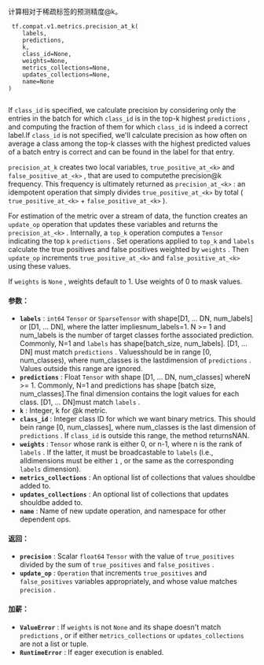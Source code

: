 计算相对于稀疏标签的预测精度@k。

```
 tf.compat.v1.metrics.precision_at_k(
    labels,
    predictions,
    k,
    class_id=None,
    weights=None,
    metrics_collections=None,
    updates_collections=None,
    name=None
)
 
```

If  `class_id`  is specified, we calculate precision by considering only the    entries in the batch for which  `class_id`  is in the top-k highest     `predictions` , and computing the fraction of them for which  `class_id`  is    indeed a correct label.If  `class_id`  is not specified, we'll calculate precision as how often on    average a class among the top-k classes with the highest predicted values    of a batch entry is correct and can be found in the label for that entry.

 `precision_at_k`  creates two local variables, `true_positive_at_<k>`  and  `false_positive_at_<k>` , that are used to computethe precision@k frequency. This frequency is ultimately returned as `precision_at_<k>` : an idempotent operation that simply divides `true_positive_at_<k>`  by total ( `true_positive_at_<k>`  + `false_positive_at_<k>` ).

For estimation of the metric over a stream of data, the function creates an `update_op`  operation that updates these variables and returns the `precision_at_<k>` . Internally, a  `top_k`  operation computes a  `Tensor` indicating the top  `k`   `predictions` . Set operations applied to  `top_k`  and `labels`  calculate the true positives and false positives weighted by `weights` . Then  `update_op`  increments  `true_positive_at_<k>`  and `false_positive_at_<k>`  using these values.

If  `weights`  is  `None` , weights default to 1. Use weights of 0 to mask values.

#### 参数：
- **`labels`** :  `int64`   `Tensor`  or  `SparseTensor`  with shape[D1, ... DN, num_labels] or [D1, ... DN], where the latter impliesnum_labels=1. N >= 1 and num_labels is the number of target classes forthe associated prediction. Commonly, N=1 and  `labels`  has shape[batch_size, num_labels]. [D1, ... DN] must match  `predictions` . Valuesshould be in range [0, num_classes), where num_classes is the lastdimension of  `predictions` . Values outside this range are ignored.
- **`predictions`** : Float  `Tensor`  with shape [D1, ... DN, num_classes] whereN >= 1. Commonly, N=1 and predictions has shape [batch size, num_classes].The final dimension contains the logit values for each class. [D1, ... DN]must match  `labels` .
- **`k`** : Integer, k for @k metric.
- **`class_id`** : Integer class ID for which we want binary metrics. This should bein range [0, num_classes], where num_classes is the last dimension of `predictions` . If  `class_id`  is outside this range, the method returnsNAN.
- **`weights`** :  `Tensor`  whose rank is either 0, or n-1, where n is the rank of `labels` . If the latter, it must be broadcastable to  `labels`  (i.e., alldimensions must be either  `1` , or the same as the corresponding  `labels` dimension).
- **`metrics_collections`** : An optional list of collections that values shouldbe added to.
- **`updates_collections`** : An optional list of collections that updates shouldbe added to.
- **`name`** : Name of new update operation, and namespace for other dependent ops.


#### 返回：
- **`precision`** : Scalar  `float64`   `Tensor`  with the value of  `true_positives` divided by the sum of  `true_positives`  and  `false_positives` .
- **`update_op`** :  `Operation`  that increments  `true_positives`  and `false_positives`  variables appropriately, and whose value matches `precision` .


#### 加薪：
- **`ValueError`** : If  `weights`  is not  `None`  and its shape doesn't match `predictions` , or if either  `metrics_collections`  or  `updates_collections` are not a list or tuple.
- **`RuntimeError`** : If eager execution is enabled.
